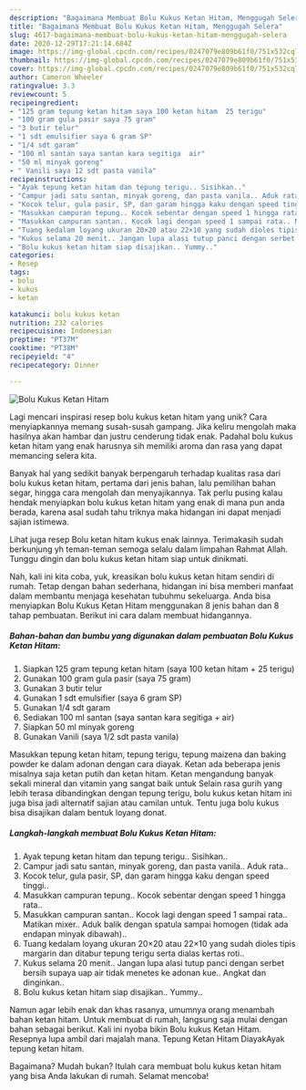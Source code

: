 ```yaml
---
description: "Bagaimana Membuat Bolu Kukus Ketan Hitam, Menggugah Selera"
title: "Bagaimana Membuat Bolu Kukus Ketan Hitam, Menggugah Selera"
slug: 4617-bagaimana-membuat-bolu-kukus-ketan-hitam-menggugah-selera
date: 2020-12-29T17:21:14.684Z
image: https://img-global.cpcdn.com/recipes/0247079e809b61f0/751x532cq70/bolu-kukus-ketan-hitam-foto-resep-utama.jpg
thumbnail: https://img-global.cpcdn.com/recipes/0247079e809b61f0/751x532cq70/bolu-kukus-ketan-hitam-foto-resep-utama.jpg
cover: https://img-global.cpcdn.com/recipes/0247079e809b61f0/751x532cq70/bolu-kukus-ketan-hitam-foto-resep-utama.jpg
author: Cameron Wheeler
ratingvalue: 3.3
reviewcount: 5
recipeingredient:
- "125 gram tepung ketan hitam saya 100 ketan hitam  25 terigu"
- "100 gram gula pasir saya 75 gram"
- "3 butir telur"
- "1 sdt emulsifier saya 6 gram SP"
- "1/4 sdt garam"
- "100 ml santan saya santan kara segitiga  air"
- "50 ml minyak goreng"
- " Vanili saya 12 sdt pasta vanila"
recipeinstructions:
- "Ayak tepung ketan hitam dan tepung terigu.. Sisihkan.."
- "Campur jadi satu santan, minyak goreng, dan pasta vanila.. Aduk rata.."
- "Kocok telur, gula pasir, SP, dan garam hingga kaku dengan speed tinggi.."
- "Masukkan campuran tepung.. Kocok sebentar dengan speed 1 hingga rata.."
- "Masukkan campuran santan.. Kocok lagi dengan speed 1 sampai rata.. Matikan mixer.. Aduk balik dengan spatula sampai homogen (tidak ada endapan minyak dibawah).."
- "Tuang kedalam loyang ukuran 20×20 atau 22×10 yang sudah dioles tipis margarin dan ditabur tepung terigu serta dialas kertas roti.."
- "Kukus selama 20 menit.. Jangan lupa alasi tutup panci dengan serbet bersih supaya uap air tidak menetes ke adonan kue.. Angkat dan dinginkan.."
- "Bolu kukus ketan hitam siap disajikan.. Yummy.."
categories:
- Resep
tags:
- bolu
- kukus
- ketan

katakunci: bolu kukus ketan 
nutrition: 232 calories
recipecuisine: Indonesian
preptime: "PT37M"
cooktime: "PT38M"
recipeyield: "4"
recipecategory: Dinner

---
```



![Bolu Kukus Ketan Hitam](https://img-global.cpcdn.com/recipes/0247079e809b61f0/751x532cq70/bolu-kukus-ketan-hitam-foto-resep-utama.jpg)

Lagi mencari inspirasi resep bolu kukus ketan hitam yang unik? Cara menyiapkannya memang susah-susah gampang. Jika keliru mengolah maka hasilnya akan hambar dan justru cenderung tidak enak. Padahal bolu kukus ketan hitam yang enak harusnya sih memiliki aroma dan rasa yang dapat memancing selera kita.

Banyak hal yang sedikit banyak berpengaruh terhadap kualitas rasa dari bolu kukus ketan hitam, pertama dari jenis bahan, lalu pemilihan bahan segar, hingga cara mengolah dan menyajikannya. Tak perlu pusing kalau hendak menyiapkan bolu kukus ketan hitam yang enak di mana pun anda berada, karena asal sudah tahu triknya maka hidangan ini dapat menjadi sajian istimewa.

Lihat juga resep Bolu ketan hitam kukus enak lainnya. Terimakasih sudah berkunjung yh teman-teman semoga selalu dalam limpahan Rahmat Allah. Tunggu dingin dan bolu kukus ketan hitam siap untuk dinikmati.


Nah, kali ini kita coba, yuk, kreasikan bolu kukus ketan hitam sendiri di rumah. Tetap dengan bahan sederhana, hidangan ini bisa memberi manfaat dalam membantu menjaga kesehatan tubuhmu sekeluarga. Anda bisa menyiapkan Bolu Kukus Ketan Hitam menggunakan 8 jenis bahan dan 8 tahap pembuatan. Berikut ini cara dalam membuat hidangannya.

<!--inarticleads1-->

##### Bahan-bahan dan bumbu yang digunakan dalam pembuatan Bolu Kukus Ketan Hitam:

1. Siapkan 125 gram tepung ketan hitam (saya 100 ketan hitam + 25 terigu)
1. Gunakan 100 gram gula pasir (saya 75 gram)
1. Gunakan 3 butir telur
1. Gunakan 1 sdt emulsifier (saya 6 gram SP)
1. Gunakan 1/4 sdt garam
1. Sediakan 100 ml santan (saya santan kara segitiga + air)
1. Siapkan 50 ml minyak goreng
1. Gunakan  Vanili (saya 1/2 sdt pasta vanila)


Masukkan tepung ketan hitam, tepung terigu, tepung maizena dan baking powder ke dalam adonan dengan cara diayak. Ketan ada beberapa jenis misalnya saja ketan putih dan ketan hitam. Ketan mengandung banyak sekali mineral dan vitamin yang sangat baik untuk Selain rasa gurih yang lebih terasa dibandingkan dengan tepung terigu, bolu kukus ketan hitam ini juga bisa jadi alternatif sajian atau camilan untuk. Tentu juga bolu kukus bisa disajikan dalam bentuk loyang donat. 

<!--inarticleads2-->

##### Langkah-langkah membuat Bolu Kukus Ketan Hitam:

1. Ayak tepung ketan hitam dan tepung terigu.. Sisihkan..
1. Campur jadi satu santan, minyak goreng, dan pasta vanila.. Aduk rata..
1. Kocok telur, gula pasir, SP, dan garam hingga kaku dengan speed tinggi..
1. Masukkan campuran tepung.. Kocok sebentar dengan speed 1 hingga rata..
1. Masukkan campuran santan.. Kocok lagi dengan speed 1 sampai rata.. Matikan mixer.. Aduk balik dengan spatula sampai homogen (tidak ada endapan minyak dibawah)..
1. Tuang kedalam loyang ukuran 20×20 atau 22×10 yang sudah dioles tipis margarin dan ditabur tepung terigu serta dialas kertas roti..
1. Kukus selama 20 menit.. Jangan lupa alasi tutup panci dengan serbet bersih supaya uap air tidak menetes ke adonan kue.. Angkat dan dinginkan..
1. Bolu kukus ketan hitam siap disajikan.. Yummy..


Namun agar lebih enak dan khas rasanya, umumnya orang menambah bahan ketan hitam. Untuk membuat di rumah, langsung saja mulai dengan bahan sebagai berikut. Kali ini nyoba bikin Bolu kukus Ketan Hitam. Resepnya lupa ambil dari majalah mana. Tepung Ketan Hitam DiayakAyak tepung ketan hitam. 

Bagaimana? Mudah bukan? Itulah cara membuat bolu kukus ketan hitam yang bisa Anda lakukan di rumah. Selamat mencoba!
